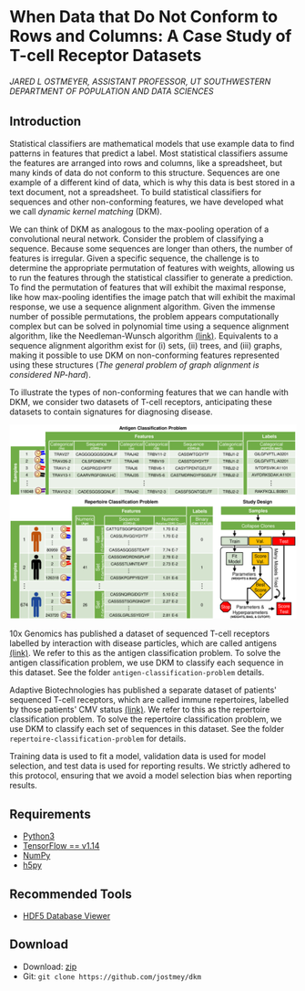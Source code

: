 # When Data that Do Not Conform to Rows and Columns: A Case Study of T-cell Receptor Datasets
###### JARED L OSTMEYER, ASSISTANT PROFESSOR, UT SOUTHWESTERN DEPARTMENT OF POPULATION AND DATA SCIENCES

## Introduction

Statistical classifiers are mathematical models that use example data to find patterns in features that predict a label. Most statistical classifiers assume the features are arranged into rows and columns, like a spreadsheet, but many kinds of data do not conform to this structure. Sequences are one example of a different kind of data, which is why this data is best stored in a text document, not a spreadsheet. To build statistical classifiers for sequences and other non-conforming features, we have developed what we call *dynamic kernel matching* (DKM).

We can think of DKM as analogous to the max-pooling operation of a convolutional neural network. Consider the problem of classifying a sequence. Because some sequences are longer than others, the number of features is irregular. Given a specific sequence, the challenge is to determine the appropriate permutation of features with weights, allowing us to run the features through the statistical classifier to generate a prediction. To find the permutation of features that will exhibit the maximal response, like how max-pooling identifies the image patch that will exhibit the maximal response, we use a sequence alignment algorithm. Given the immense number of possible permutations, the problem appears computationally complex but can be solved in polynomial time using a sequence alignment algorithm, like the Needleman-Wunsch algorithm [(link)](https://en.wikipedia.org/wiki/Needleman–Wunsch_algorithm). Equivalents to a sequence alignment algorithm exist for (i) sets, (ii) trees, and (iii) graphs, making it possible to use DKM on non-conforming features represented using these structures (*The general problem of graph alignment is considered NP-hard*).

To illustrate the types of non-conforming features that we can handle with DKM, we consider two datasets of T-cell receptors, anticipating these datasets to contain signatures for diagnosing disease.

![alt text](artwork/data.png "Layout of data used in this study")

10x Genomics has published a dataset of sequenced T-cell receptors labelled by interaction with disease particles, which are called antigens [(link)](https://www.10xgenomics.com/resources/application-notes/a-new-way-of-exploring-immunity-linking-highly-multiplexed-antigen-recognition-to-immune-repertoire-and-phenotype/). We refer to this as the antigen classification problem. To solve the antigen classification problem, we use DKM to classify each sequence in this dataset. See the folder `antigen-classification-problem` details.

Adaptive Biotechnologies has published a separate dataset of patients' sequenced T-cell receptors, which are called immune repertoires, labelled by those patients' CMV status [(link)](https://clients.adaptivebiotech.com/pub/emerson-2017-natgen).
We refer to this as the repertoire classification problem. To solve the repertoire classification problem, we use DKM to classify each set of sequences in this dataset. See the folder `repertoire-classification-problem` for details.

Training data is used to fit a model, validation data is used for model selection, and test data is used for reporting results. We strictly adhered to this protocol, ensuring that we avoid a model selection bias when reporting results.

## Requirements

* [Python3](https://www.python.org/)
* [TensorFlow == v1.14](https://www.tensorflow.org/)
* [NumPy](http://www.numpy.org/)
* [h5py](https://www.h5py.org/)

## Recommended Tools

* [HDF5 Database Viewer](https://www.hdfgroup.org/downloads/hdfview/)

## Download

* Download: [zip](https://github.com/jostmey/dkm/zipball/master)
* Git: `git clone https://github.com/jostmey/dkm`
